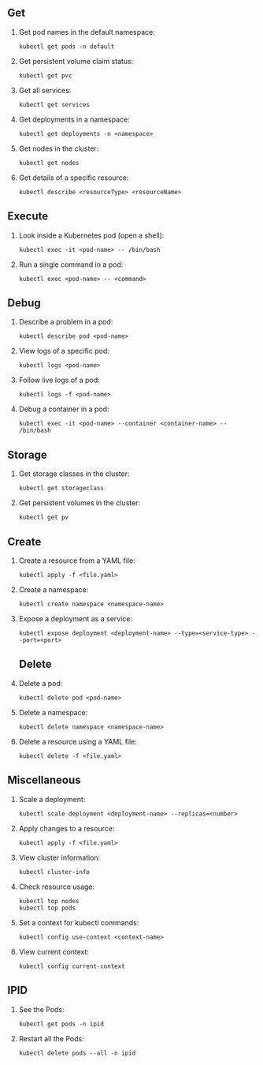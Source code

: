 ## Get
1. Get pod names in the default namespace:
   ```shell
   kubectl get pods -n default
   ```

2. Get persistent volume claim status:
   ```shell
   kubectl get pvc
   ```

3. Get all services:
   ```shell
   kubectl get services
   ```

4. Get deployments in a namespace:
   ```shell
   kubectl get deployments -n <namespace>
   ```

5. Get nodes in the cluster:
   ```shell
   kubectl get nodes
   ```

6. Get details of a specific resource:
   ```shell
   kubectl describe <resourceType> <resourceName>
   ```

## Execute
1. Look inside a Kubernetes pod (open a shell):
   ```shell
   kubectl exec -it <pod-name> -- /bin/bash
   ```

2. Run a single command in a pod:
   ```shell
   kubectl exec <pod-name> -- <command>
   ```
## Debug
1. Describe a problem in a pod:
   ```shell
   kubectl describe pod <pod-name>
   ```

2. View logs of a specific pod:
   ```shell
   kubectl logs <pod-name>
   ```

3. Follow live logs of a pod:
   ```shell
   kubectl logs -f <pod-name>
   ```

4. Debug a container in a pod:
   ```shell
   kubectl exec -it <pod-name> --container <container-name> -- /bin/bash
   ```

## Storage

1. Get storage classes in the cluster:
   ```shell
   kubectl get storageclass
   ```

2. Get persistent volumes in the cluster:
   ```shell
   kubectl get pv
   ```

## Create
1. Create a resource from a YAML file:
   ```shell
   kubectl apply -f <file.yaml>
   ```

2. Create a namespace:
   ```shell
   kubectl create namespace <namespace-name>
   ```

3. Expose a deployment as a service:
   ```shell
   kubectl expose deployment <deployment-name> --type=<service-type> --port=<port>
   ```
   ## Delete
1. Delete a pod:
   ```shell
   kubectl delete pod <pod-name>
   ```

2. Delete a namespace:
   ```shell
   kubectl delete namespace <namespace-name>
   ```

3. Delete a resource using a YAML file:
   ```shell
   kubectl delete -f <file.yaml>
   ```

## Miscellaneous
1. Scale a deployment:
   ```shell
   kubectl scale deployment <deployment-name> --replicas=<number>
   ```

2. Apply changes to a resource:
   ```shell
   kubectl apply -f <file.yaml>
   ```

3. View cluster information:
   ```shell
   kubectl cluster-info
   ```

4. Check resource usage:
   ```shell
   kubectl top nodes
   kubectl top pods
   ```

5. Set a context for kubectl commands:
   ```shell
   kubectl config use-context <context-name>
   ```

6. View current context:
   ```shell
   kubectl config current-context
   ```

## IPID

1. See the Pods:
   ```shell
   kubectl get pods -n ipid
   ```
2. Restart all the Pods:
   ```shell
   kubectl delete pods --all -n ipid
   ```

